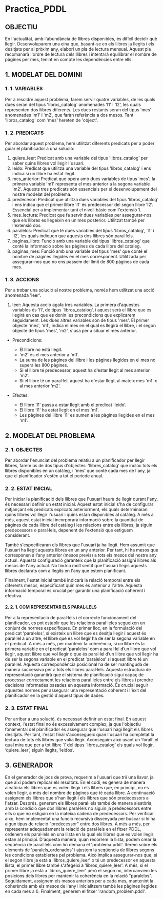 # Practica_PDDL

## OBJECTIU

En l'actualitat, amb l'abundància de llibres disponibles, és difícil decidir què llegir. Desenvoluparem una eina que, basant-se en els llibres ja llegits i els desitjats per al pròxim any, elabori un pla de lectura mensual. Aquest pla recomanarà l'ordre de lectura dels llibres i intentarà equilibrar el nombre de pàgines per mes, tenint en compte les dependències entre ells.

## 1. MODELAT DEL DOMINI

### 1. 1. VARIABLES
Per a resoldre aquest problema, farem servir quatre variables, de les quals dues seran del
tipus 'libros_catalog' anomenades 'l1' i 'l2', les quals representen dos llibres diferents. Les
dues restants seran del tipus 'mes' anomenades 'm1' i 'm2', que faràn referència a dos
mesos. Tant 'libros_catalog' com 'mes' hereten de 'object'.

### 1. 2. PREDICATS
Per abordar aquest problema, hem utilitzat diferents predicats per a poder guiar el planificador a una solució:

1. quiere_leer: Predicat amb una variable del tipus 'libros_catalog' per saber quins llibres vol llegir l'usuari.
1. leido: Predicat que utilitza una variable del tipus 'libros_catalog' i ens indica si un llibre ha estat llegit.
1. mes_anterior: Predicat que opera amb dues variables de tipus 'mes'; la primera variable 'm1' representa el mes anterior a la segona variable 'm2'. Aquests tres predicats són essencials per el desenvolupament del nostre modelat del problema.
1. predecesor: Predicat que utilitza dues variables del tipus 'libros_catalog' i ens indica que el primer llibre 'l1' és predecessor del segon llibre 'l2'. Essencial per a implementar tant el nivell bàsic com l'extensió 1.
1. mes_lectura: Predicat que fa servir dues variables per assegurar-nos que els llibres es llegeixin en un mes posterior. Utilitzat també per l'extensió dos.
1. paralelos: Predicat que té dues variables del tipus 'libros_catalog', 'l1' i 'l2', les quals indiquen que aquests dos llibres són paral·lels.
1. paginas_libro: Funció amb una variable del tipus 'libros_catalog' que conté la informació sobre les pàgines de cada llibre del catàleg.
1. paginas_mes: Funció amb una variable del tipus 'mes' que conté el nombre de pàgines llegides en el mes corresponent. Utilitzada per assegurar-nos que no ens passem del límit de 800 pàgines de cada mes.

### 1. 3. ACCIONS
Per a trobar una solució al nostre problema, només hem utilitzat una acció anomenada 'leer'.

1. leer: Aquesta acció agafa tres variables. La primera d'aquestes variables és 'l1', de tipus 'libros_catalog', i aquest serà el llibre que es llegirà en cas que es donin les precondicions que explicarem seguidament. Les dues altres variables són de tipus 'mes'. El primer objecte 'mes', 'm1', indica el mes en el qual es llegirà el llibre, i el segon objecte de tipus 'mes', 'm2', s'usa per a situar el mes anterior.

* Precondicions:
  * El llibre no està llegit.
  * 'm2' és el mes anterior a 'm1'.
  * La suma de les pàgines del llibre i les pàgines llegides en el mes no supera les 800 pàgines.
  * Si el llibre té predecessor, aquest ha d'estar llegit al mes anterior 'm2'.
  * Si el llibre té un paral·lel, aquest ha d'estar llegit al mateix mes 'm1' o al mes anterior 'm2'.

* Efectes:
  * El llibre 'l1' passa a estar llegit amb el predicat 'leido'.
  * El llibre 'l1' ha estat llegit en el mes 'm1'.
  * Les pàgines del llibre 'l1' es sumen a les pàgines llegides en el mes 'm1'.


## 2. MODELAT DEL PROBLEMA

### 2. 1. OBJECTES
Per abordar l'enunciat del problema relatiu a un planificador per llegir llibres, farem ús de
dos tipus d'objectes: 'llibres_catalog' que inclou tots els llibres disponibles en un catàleg, i
'mes' que conté cada mes de l'any, ja que el planificador s'estén a tot el període anual.

### 2. 2. ESTAT INICIAL
Per iniciar la planificació dels llibres que l'usuari haurà de llegir durant l'any, és necessari
definir un estat inicial. Aquest estat inicial s'ha de configurar mitjançant els predicats
explicats anteriorment, els quals determinaran quins llibres vol llegir l'usuari i quins estan
disponibles al catàleg. A més a més, aquest estat inicial incorporarà informació sobre la
quantitat de pàgines de cada llibre del catàleg i les relacions entre els llibres, ja siguin
predecessors o paral·lels, depenent de l'extensió que estiguem considerant.

També s'especificaran els llibres que l'usuari ja ha llegit. Hem assumit que l'usuari ha llegit
aquests llibres en un any anterior. Per tant, hi ha mesos que corresponen a l'any anterior
(mesos previs) a tots els mesos del nostre any actual. Aquesta configuració garanteix que la
planificació assigni llibres als mesos de l'any actual. No tindria molt sentit que l'usuari llegís
aquests llibres declarats com a llegits en l'any que estem planificant.

Finalment, l'estat inicial també indicarà la relació temporal entre els diferents mesos,
especificant quin mes és anterior a l'altre. Aquesta informació temporal és crucial per
garantir una planificació coherent i efectiva.

#### 2. 2. 1. COM REPRESENTAR ELS PARAL·LELS
Per a la representació de paral·lels i el correcte funcionament del planificador, es pot establir
que les relacions paral·leles segueixen un conjunt de normes específiques. En primer lloc,
en la formulació del predicat 'paralelos', si existeix un llibre que es desitja llegir i aquest és
paral·lel a un altre, el llibre que es vol llegir ha de ser la segona variable en el predicat.
A més a més, per mantenir la coherència, si un llibre és la primera variable en el predicat
'paralelos' com a paral·lel d’un llibre que vol llegir, aquest llibre que vol llegir o que és
paral·lel d’un llibre que vol llegir ha de ser la segona variable en el predicat ‘paralelos’ si
aquest llibre té un paral·lel. Aquesta correspondència posicional ha de ser mantinguda de
manera successiva per a tots els llibres paral·lels.
Aquesta estructura de representació garantirà que el sistema de planificació sigui capaç de
processar correctament les relacions paral·leles entre els llibres i prendre decisions
informades basades en aquesta informació. És crucial seguir aquestes normes per
assegurar una representació coherent i l'èxit del planificador en la gestió d'aquest tipus de
dades.

### 2. 3. ESTAT FINAL
Per arribar a una solució, és necessari definir un estat final. En aquest context, l'estat final
no és excessivament complex, ja que l'objectiu fonamental del planificador és assegurar que
l'usuari hagi llegit els llibres desitjats. Per tant, l'estat final s'aconsegueix quan l'usuari ha
completat la lectura de tots els llibres que volia llegir. Aconseguim això usant un ‘forall’ el
qual mira que per a tot llibre ‘l’ del tipus ‘libros_catalog’ els quals vol llegir, ‘quiere_leer’,
siguin llegits, ‘leidos’.


## 3. GENERADOR
En el generador de jocs de prova, requerim a l'usuari que triï una llavor, ja que així podem
replicar els resultats. En el codi, es genera de manera aleatòria els llibres que es volen llegir
i els llibres que, en principi, no es volen llegir, a més del nombre de pàgines que té cada
llibre. A continuació assignem els llibres que s'han llegit i els llibres que són predecessors a
l'atzar. Després, generem els llibres paral·lels també de manera aleatòria, amb la condició
que dos llibres paral·lels no siguin ja predecessors entre ells o que no estiguin en la mateixa
cadena de predecessors. Per verificar això, hem implementat una funció recursiva
dissenyada per buscar si hi ha algun tipus de relació "predecessor" entre dos llibres.
A més a més, per representar adequadament la relació de paral·lels en el fitxer PDDL,
ordenem els paral·lels en una llista en la qual els llibres que es volen llegir estan al principi.
D'aquesta manera, quan recorrem la llista, podem crear la seqüència de paral·lels com ho
demana el 'problema.pddl'. Iterem sobre els elements de 'paralels_ordenados' i ajustem la
seqüència de llibres segons les condicions establertes pel problema. Això implica
assegurar-nos que, si el segon llibre ja està a 'libros_quiere_leer' o té un predecessor en
aquesta llista, el primer llibre també s'afegeixi a 'libros_quiere_leer'. A més, si el primer llibre
ja està a 'libros_quiere_leer' però el segon no, intercanviem les posicions dels llibres per
mantenir la coherència en la relació "paralelos".
Seguidament, assignem els mesos anteriors per a cada mes, mantenint la coherència amb
els mesos de l'any i inicialitzem també les pàgines llegides en cada mes a 0. Finalment,
generem el fitxer 'random_problem.pddl'.

